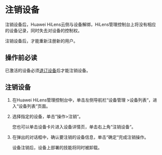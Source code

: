 # 注销设备<a name="hilens_02_0017"></a>

注销设备后，Huawei HiLens云侧与设备解绑，HiLens管理控制台上将没有相应的设备记录，同时失去对设备的控制权。

注销设备后，才能重新注册新的用户。

## 操作前必读<a name="section12588143412618"></a>

已激活的设备必须[退订设备](激活设备.md#section5915813432)后才能注销设备。

## 注销设备<a name="section13156103902019"></a>

1.  在Huawei HiLens管理控制台中，单击左侧导航栏“设备管理 \>设备列表“，进入“设备列表“页面。
2.  选择指定的设备，单击“操作\>注销“。

    您也可以单击设备卡片进入设备详情页，单击右上角“注销设备“。

3.  在弹出的对话框中，确认要注销的设备信息，单击“确定“完成注销操作。

    设备注销后，设备上部署的技能将同时被卸载。


